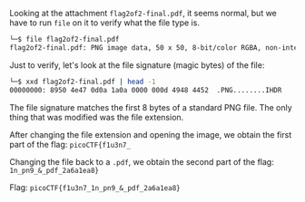 Looking at the attachment `flag2of2-final.pdf`, it seems normal, but we have to run `file` on it to verify what the file type is.

```bash
└─$ file flag2of2-final.pdf 
flag2of2-final.pdf: PNG image data, 50 x 50, 8-bit/color RGBA, non-interlaced
```

Just to verify, let's look at the file signature (magic bytes) of the file:

```bash
└─$ xxd flag2of2-final.pdf | head -1
00000000: 8950 4e47 0d0a 1a0a 0000 000d 4948 4452  .PNG........IHDR
```

The file signature matches the first 8 bytes of a standard PNG file. The only thing that was modified was the file extension.

After changing the file extension and opening the image, we obtain the first part of the flag: `picoCTF{f1u3n7_`

Changing the file back to a `.pdf`, we obtain the second part of the flag: `1n_pn9_&_pdf_2a6a1ea8}`

Flag: `picoCTF{f1u3n7_1n_pn9_&_pdf_2a6a1ea8}`
